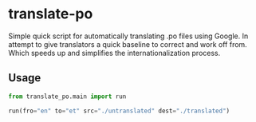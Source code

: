 # translate-po

Simple quick script for automatically translating .po files using Google. In attempt to give translators a quick baseline to correct and work off from. Which speeds up and simplifies the internationalization process.

## Usage

```python
from translate_po.main import run

run(fro="en" to="et" src="./untranslated" dest="./translated")
```
